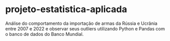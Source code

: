 # projeto-estatistica-aplicada
Análise do comportamento da importação de armas da Rússia e Ucrânia entre 2007 e 2022 e observar seus outliers utilizando Python e Pandas com o banco de dados do Banco Mundial.
